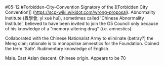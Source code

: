 #05-12 #Forbidden-City-Convention 
Signatory of the [[Forbidden City Convention]] (https://scp-wiki.wikidot.com/wrong-proposal). Abnormality Institute (異學會; yì xué huì), sometimes called 'Chinese Abnormality Institute', believed to have been invited to join the O5 Council only because of his knowledge of a "memory-altering drug" (i.e. amnestics).

Collaborated with the Chinese Nationalist Army to eliminate (betray?) the Meng clan; rationale is to monopolise amnestics for the Foundation. Coined the term 'Safe'. Rudimentary knowledge of English.

Male. East Asian descent. Chinese origin. Appears to be 70